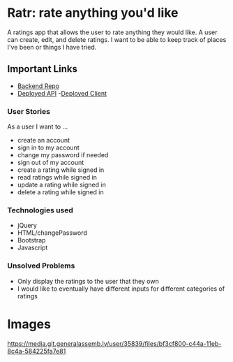 # Ratr: rate anything you'd like

A ratings app that allows the user to rate anything they would like. A user can create, edit, and delete ratings.  I want to be able to keep track of places I've been or things I have tried.

## Important Links
- [Backend Repo](https://github.com/Greggoldman11/ratings-app-backend)
- [Deployed API](https://ratr-app.herokuapp.com/)
-[Deployed Client](https://greggoldman11.github.io/trackr-app/)

### User Stories
As a user I want to ...
  - create an account
  - sign in to my account
  - change my password if needed
  - sign out of my account
  - create a rating while signed in
  - read ratings while signed in
  - update a rating while signed in
  - delete a rating while signed in

### Technologies used
- jQuery
- HTML/changePassword
- Bootstrap
- Javascript

### Unsolved Problems
- Only display the ratings to the user that they own
- I would like to eventually have different inputs for different categories of ratings

# Images
https://media.git.generalassemb.ly/user/35839/files/bf3cf800-c44a-11eb-8c4a-584225fa7e81
